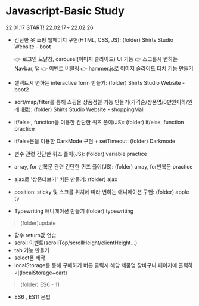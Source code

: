 # Javascript-Basic Study
22.01.17 START!
22.02.17~ 22.02.26
 - 간단한 옷 쇼핑 웹페이지 구현(HTML, CSS, JS): 
   (folder) Shirts Studio Website - boot
   
   👉 로그인 모달창, carousel(이미지 슬라이드) UI 기능
   👉 스크롤시 변하는 Navbar, 탭 
   👉 이벤트 버블링
   👉 hammer.js로 이미지 슬라이드 터치 기능 만들기
   
 - 셀렉트시 변하는 interactive form 만들기: 
   (folder) Shirts Studio Website - boot2
   
 - sort/map/filter를 통해 쇼핑몰 상품정렬 기능 만들기(가격순/상품명/0만원이하/원래대로):
   (folder) Shirts Studio Website - shoppingMall
   
 - if/else , function을 이용한 간단한 퀴즈 풀이(JS):
   (folder) if/else, function practice
   
 - if/else문을 이용한 DarkMode 구현 + setTimeout:
   (folder) Darkmode
   
 - 변수 관련 간단한 퀴즈 풀이(JS): 
   (folder) variable practice
   
 - array, for 반복문 관련 간단한 퀴즈 풀이(JS): 
   (folder) array, for반복문 practice

 - ajax로 '상품더보기' 버튼 만들기:
   (folder) ajax
   
 - position: sticky 및 스크롤 위치에 따라 변하는 애니메이션 구현:
   (folder) apple tv
   
 - Typewriting 애니메이션 만들기
   (folder) typewriting
   
 > (folder)update
   * 함수 return값 연습
   * scroll 이벤트(scrollTop/scrollHeight/clientHeight...)
   * tab 기능 만들기
   * select폼 제작
   * localStorage를 통해 구매하기 버튼 클릭시 해당 제품명 장바구니 페이지에 출력하기(localStorage+cart)
 
 > (folder) ES6 - 11
   * ES6 , ES11 문법 
